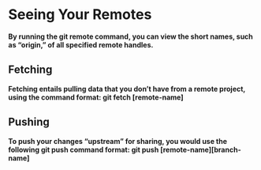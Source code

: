 # Seeing Your Remotes

**By running the git remote command, you can view the short names, such as “origin,” of all specified remote handles.**


## Fetching

**Fetching entails pulling data that you don’t have from a remote project, using the command format:         git fetch [remote-name]**

## Pushing

**To push your changes “upstream” for sharing, you would use the following git push command format:         git push [remote-name][branch-name]**